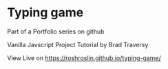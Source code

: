 # Typing game

Part of a Portfolio series on github

Vanilla Javscript Project Tutorial by Brad Traversy

View Live on https://roshroslin.github.io/typing-game/
